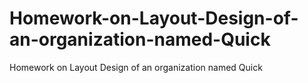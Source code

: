 # Homework-on-Layout-Design-of-an-organization-named-Quick
Homework on Layout Design of an organization named Quick

